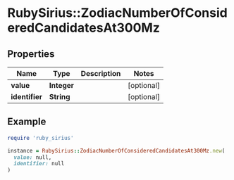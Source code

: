 # RubySirius::ZodiacNumberOfConsideredCandidatesAt300Mz

## Properties

| Name | Type | Description | Notes |
| ---- | ---- | ----------- | ----- |
| **value** | **Integer** |  | [optional] |
| **identifier** | **String** |  | [optional] |

## Example

```ruby
require 'ruby_sirius'

instance = RubySirius::ZodiacNumberOfConsideredCandidatesAt300Mz.new(
  value: null,
  identifier: null
)
```

